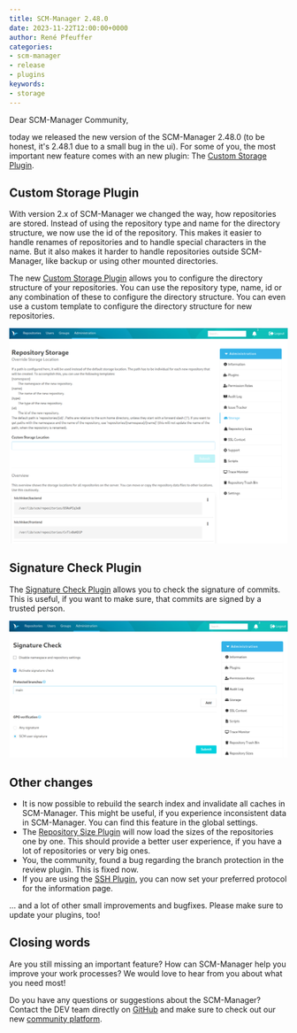 ```yaml
---
title: SCM-Manager 2.48.0
date: 2023-11-22T12:00:00+0000
author: René Pfeuffer
categories:
- scm-manager
- release
- plugins
keywords:
- storage
---
```


Dear SCM-Manager Community,

today we released the new version of the SCM-Manager 2.48.0 (to be honest, it's 2.48.1 due to a small bug in the ui).
For some of you, the most important new feature comes with an new plugin: The [Custom Storage Plugin](https://scm-manager.org/plugins/scm-custom-storage-plugin/).

## Custom Storage Plugin

With version 2.x of SCM-Manager we changed the way, how repositories are stored. Instead of using the repository type
and name for the directory structure, we now use the id of the repository. This makes it easier to handle renames of
repositories and to handle special characters in the name. But it also makes it harder to handle repositories outside
SCM-Manager, like backup or using other mounted directories.

The new [Custom Storage Plugin](https://scm-manager.org/plugins/scm-custom-storage-plugin/) allows you to configure
the directory structure of your repositories. You can use the repository type, name, id or any combination of these
to configure the directory structure. You can even use a custom template to configure the directory structure for
new repositories.

![Configuration of the custom storage plugin](assets/custom_storage_plugin.png)

## Signature Check Plugin

The [Signature Check Plugin](https://scm-manager.org/plugins/scm-signature-check-plugin/) allows you to check the
signature of commits. This is useful, if you want to make sure, that commits are signed by a trusted person.

![Signature check plugin in action](assets/signature_check_plugin.png)

## Other changes

* It is now possible to rebuild the search index and invalidate all caches in SCM-Manager. This might be useful, if you
  experience inconsistent data in SCM-Manager. You can find this feature in the global settings.
* The [Repository Size Plugin](https://scm-manager.org/plugins/scm-repository-size-plugin/) will now load the sizes
  of the repositories one by one. This should provide a better user experience, if you have a lot of repositories or
  very big ones.
* You, the community, found a bug regarding the branch protection in the review plugin. This is fixed now.
* If you are using the [SSH Plugin](https://scm-manager.org/plugins/scm-ssh-plugin/), you can now set your preferred
  protocol for the information page.

... and a lot of other small improvements and bugfixes. Please make sure to update your plugins, too!

## Closing words

Are you still missing an important feature? How can SCM-Manager help you improve your work processes?
We would love to hear from you about what you need most!

Do you have any questions or suggestions about the SCM-Manager?
Contact the DEV team directly on [GitHub](https://github.com/scm-manager/scm-manager/) and make sure
to check out our new [community platform](https://community.cloudogu.com/c/scm-manager/).
